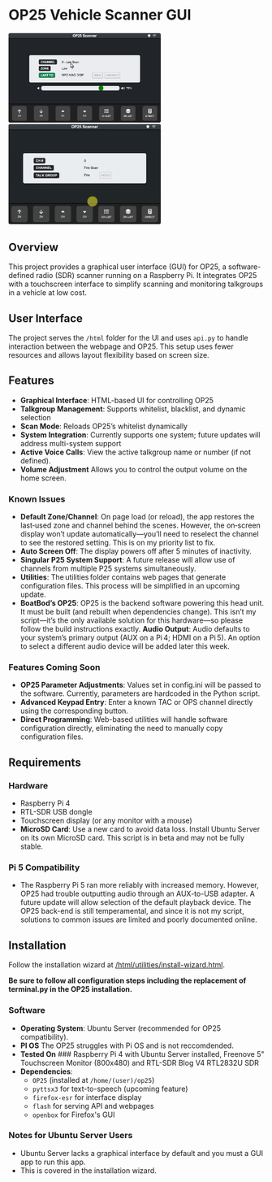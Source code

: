 # OP25 Vehicle Scanner GUI

<p><img src="help/screenshot-updated.png" width="300"/> <img src="help/screenshot-animated.gif" width="300"/></p>

## Overview
This project provides a graphical user interface (GUI) for OP25, a software-defined radio (SDR) scanner running on a Raspberry Pi. It integrates OP25 with a touchscreen interface to simplify scanning and monitoring talkgroups in a vehicle at low cost.

## User Interface
The project serves the `/html` folder for the UI and uses `api.py` to handle interaction between the webpage and OP25. This setup uses fewer resources and allows layout flexibility based on screen size.

## Features
- **Graphical Interface**: HTML-based UI for controlling OP25
- **Talkgroup Management**: Supports whitelist, blacklist, and dynamic selection
- **Scan Mode**: Reloads OP25’s whitelist dynamically
- **System Integration**: Currently supports one system; future updates will address multi-system support
- **Active Voice Calls**: View the active talkgroup name or number (if not defined).
- **Volume Adjustment** Allows you to control the output volume on the home screen. 

### Known Issues
- **Default Zone/Channel**: On page load (or reload), the app restores the last‑used zone and channel behind the scenes. However, the on‑screen display won’t update automatically—you’ll need to reselect the channel to see the restored setting. This is on my priority list to fix.
- **Auto Screen Off**: The display powers off after 5 minutes of inactivity.
- **Singular P25 System Support**: A future release will allow use of channels from multiple P25 systems simultaneously.
-	**Utilities**: The utilities folder contains web pages that generate configuration files. This process will be simplified in an upcoming update.
- **BoatBod’s OP25**: OP25 is the backend software powering this head unit. It must be built (and rebuilt when dependencies change). This isn’t my script—it’s the only available solution for this hardware—so please follow the build instructions exactly.
**Audio Output**: Audio defaults to your system’s primary output (AUX on a Pi 4; HDMI on a Pi 5). An option to select a different audio device will be added later this week.

### Features Coming Soon
- **OP25 Parameter Adjustments**: Values set in config.ini will be passed to the software. Currently, parameters are hardcoded in the Python script.
- **Advanced Keypad Entry**: Enter a known TAC or OPS channel directly using the corresponding button.
- **Direct Programming**: Web-based utilities will handle software configuration directly, eliminating the need to manually copy configuration files.

## Requirements

### Hardware
- Raspberry Pi 4 
- RTL-SDR USB dongle 
- Touchscreen display (or any monitor with a mouse)
- **MicroSD Card**: Use a new card to avoid data loss. Install Ubuntu Server on its own MicroSD card. This script is in beta and may not be fully stable.

### Pi 5 Compatibility
- The Raspberry Pi 5 ran more reliably with increased memory. However, OP25 had trouble outputting audio through an AUX-to-USB adapter. A future update will allow selection of the default playback device. The OP25 back-end is still temperamental, and since it is not my script, solutions to common issues are limited and poorly documented online.

## Installation
Follow the installation wizard at [/html/utilities/install-wizard.html]([https://github.com/TheMrNaab/op25-headunit/html/utilities/wizard.md). 

**Be sure to follow all configuration steps including the replacement of terminal.py in the OP25 installation.**

### Software
- **Operating System**: Ubuntu Server (recommended for OP25 compatibility).
- **PI OS** The OP25 struggles with Pi OS and is not reccomdended.
- **Tested On** ### Raspberry Pi 4 with Ubuntu Server installed, Freenove 5" Touchscreen Monitor (800x480) and RTL-SDR Blog V4 RTL2832U SDR
- **Dependencies**:  
  - `OP25` (installed at `/home/(user)/op25`)    
  - `pyttsx3` for text-to-speech (upcoming feature)  
  - `firefox-esr` for interface display
  - `flash` for serving API and webpages
  - `openbox` for Firefox's GUI

### Notes for Ubuntu Server Users
- Ubuntu Server lacks a graphical interface by default and you must a GUI app to run this app.
- This is covered in the installation wizard.




